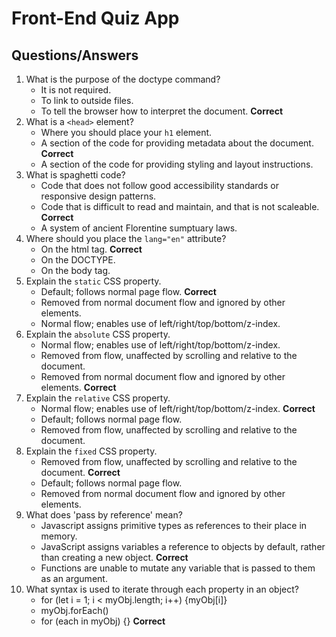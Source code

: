 # Front-End Quiz App

## Questions/Answers

1. What is the purpose of the doctype command?
    - It is not required.
    - To link to outside files.
    - To tell the browser how to interpret the document. **Correct**
1. What is a `<head>` element?
    - Where you should place your `h1` element.
    - A section of the code for providing metadata about the document. **Correct**
    - A section of the code for providing styling and layout instructions.
1. What is spaghetti code?
    - Code that does not follow good accessibility standards or responsive design patterns.
    - Code that is difficult to read and maintain, and that is not scaleable. **Correct**
    - A system of ancient Florentine sumptuary laws.
1. Where should you place the `lang="en"` attribute?
    - On the html tag. **Correct**
    - On the DOCTYPE.
    - On the body tag.
1. Explain the `static` CSS property.
    - Default; follows normal page flow. **Correct**
    - Removed from normal document flow and ignored by other elements.
    - Normal flow; enables use of left/right/top/bottom/z-index.
1. Explain the `absolute` CSS property.
    - Normal flow; enables use of left/right/top/bottom/z-index. 
    - Removed from flow, unaffected by scrolling and relative to the document.
    - Removed from normal document flow and ignored by other elements. **Correct**
1. Explain the `relative` CSS property.
    - Normal flow; enables use of left/right/top/bottom/z-index. **Correct**
    - Default; follows normal page flow.
    - Removed from flow, unaffected by scrolling and relative to the document.
1. Explain the `fixed` CSS property.
    - Removed from flow, unaffected by scrolling and relative to the document. **Correct**
    - Default; follows normal page flow.
    - Removed from normal document flow and ignored by other elements.
1. What does 'pass by reference' mean?
    - Javascript assigns primitive types as references to their place in memory.
    - JavaScript assigns variables a reference to objects by default, rather than creating a new object. **Correct**
    - Functions are unable to mutate any variable that is passed to them as an argument.
1. What syntax is used to iterate through each property in an object?
    - for (let i = 1; i < myObj.length; i++) {myObj[i]}
    - myObj.forEach()
    - for (each in myObj) {} **Correct**